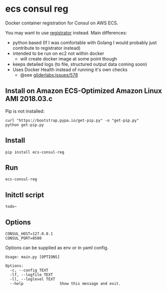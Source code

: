 # ecs consul reg

Docker container registration for Consul on AWS ECS.

You may want to use [registrator](https://github.com/gliderlabs/registrator) instead.
Main differences:

- python based (If I was comfortable with Golang I would probably just contribute to registrator instead)
- intended to be run on ec2 not within docker
    - will create docker image at some point though
- keeps detailed logs (to file, structured output data coming soon)
- Uses Docker Health instead of running it's own checks
    - @see [gliderlabs:issues/578](https://github.com/gliderlabs/registrator/issues/578)

## Install on Amazon ECS-Optimized Amazon Linux AMI 2018.03.c

Pip is not installed:

    curl "https://bootstrap.pypa.io/get-pip.py" -o "get-pip.py"
    python get-pip.py

## Install

    pip install ecs-consul-reg

## Run

    ecs-consul-reg
 
## Initctl script

    todo~

## Options

    CONSUL_HOST=127.0.0.1
    CONSUL_PORT=8500

Options can be supplied as env or in yaml config.

```
Usage: main.py [OPTIONS]

Options:
  -c, --config TEXT
  -lf, --logfile TEXT
  -ll, --loglevel TEXT
  --help                Show this message and exit.
```





